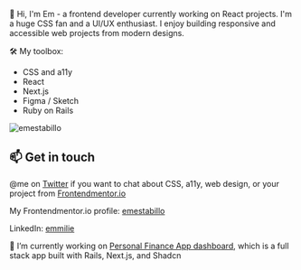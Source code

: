 👋 Hi, I'm Em - a frontend developer currently working on React projects. I'm a huge CSS fan and a UI/UX enthusiast. I enjoy building responsive and accessible web projects from modern designs.


🛠 My toolbox:
- CSS and a11y
- React
- Next.js
- Figma / Sketch
- Ruby on Rails

![emestabillo](https://em-github-readme-stats.vercel.app/api?username=emestabillo&count_private=true&hide=contribs&show_icons=true&theme=vue-dark)

## 📫 Get in touch

@me on [Twitter](https://twitter.com/emestabillo) if you want to chat about CSS, a11y, web design, or your project from [Frontendmentor.io](https://www.frontendmentor.io)

My Frontendmentor.io profile: [emestabillo](https://www.frontendmentor.io/profile/emestabillo)

LinkedIn: [emmilie](https://www.linkedin.com/in/emmilie/)

🔭 I’m currently working on [Personal Finance App dashboard](https://github.com/emestabillo/personal-finance-app), which is a full stack app built with Rails, Next.js, and Shadcn

<!--
**emestabillo/emestabillo** is a ✨ _special_ ✨ repository because its `README.md` (this file) appears on your GitHub profile.

Here are some ideas to get you started:

- 🔭 I’m currently working on ...
- 🌱 I’m currently learning ...
- 👯 I’m looking to collaborate on ...
- 🤔 I’m looking for help with ...
- 💬 Ask me about ...
- 📫 How to reach me: ...
- 😄 Pronouns: ...
- ⚡ Fun fact: ...
-->
